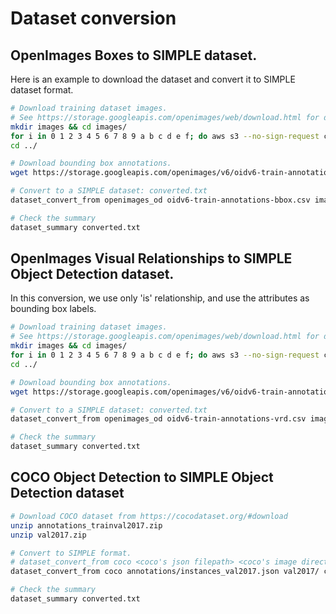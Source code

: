 # Dataset conversion

## OpenImages Boxes to SIMPLE dataset.

Here is an example to download the dataset and convert it to SIMPLE dataset format.

```zsh
# Download training dataset images.
# See https://storage.googleapis.com/openimages/web/download.html for details.
mkdir images && cd images/
for i in 0 1 2 3 4 5 6 7 8 9 a b c d e f; do aws s3 --no-sign-request cp s3://openimages-dataset/tar/train_$i.tar.gz . && tar zxvf train_$i.tar.gz && rm train_$i.tar.gz; done
cd ../

# Download bounding box annotations.
wget https://storage.googleapis.com/openimages/v6/oidv6-train-annotations-bbox.csv

# Convert to a SIMPLE dataset: converted.txt
dataset_convert_from openimages_od oidv6-train-annotations-bbox.csv images/ converted.txt

# Check the summary
dataset_summary converted.txt
```

## OpenImages Visual Relationships to SIMPLE Object Detection dataset.

In this conversion, we use only 'is' relationship, and use the attributes as bounding box labels. 

```zsh
# Download training dataset images.
# See https://storage.googleapis.com/openimages/web/download.html for details.
mkdir images && cd images/
for i in 0 1 2 3 4 5 6 7 8 9 a b c d e f; do aws s3 --no-sign-request cp s3://openimages-dataset/tar/train_$i.tar.gz . && tar zxvf train_$i.tar.gz && rm train_$i.tar.gz; done
cd ../

# Download bounding box annotations.
wget https://storage.googleapis.com/openimages/v6/oidv6-train-annotations-vrd.csv

# Convert to a SIMPLE dataset: converted.txt
dataset_convert_from openimages_od oidv6-train-annotations-vrd.csv images/ converted.txt

# Check the summary
dataset_summary converted.txt
```

## COCO Object Detection to SIMPLE Object Detection dataset

```zsh
# Download COCO dataset from https://cocodataset.org/#download
unzip annotations_trainval2017.zip
unzip val2017.zip

# Convert to SIMPLE format.
# dataset_convert_from coco <coco's json filepath> <coco's image directory> <output filename>
dataset_convert_from coco annotations/instances_val2017.json val2017/ converted.txt

# Check the summary
dataset_summary converted.txt
```